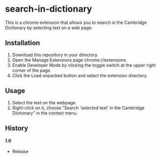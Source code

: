 # search-in-dictionary
This is a chrome extension that allows you to search in the Cambridge Dictionary by selecting text on a web page.

## Installation
1. Download this repository in your directory.
2. Open the Manage Extensions page chrome://extensions.
3. Enable Developer Mode by clicking the toggle switch at the upper right corner of the page.
4. Click the Load unpacked button and select the extension directory.

## Usage
1. Select the text on the webpage.
2. Right-click on it, choose "Search 'selected text' in the Cambridge Dictionary" in the context menu.

## History
#### 1.0
- Release
